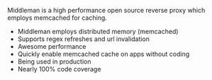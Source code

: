 Middleman is a high performance open source reverse proxy which employs memcached for caching.

 - Middleman employs distributed memory (memcached)
 - Supports regex refreshes and url invalidation
 - Awesome performance
 - Quickly enable memcached cache on apps without coding
 - Being used in production
 - Nearly 100% code coverage
